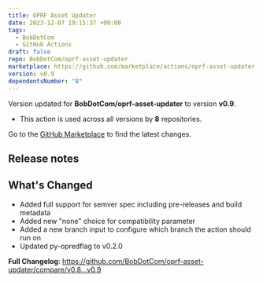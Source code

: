 ```yaml
---
title: OPRF Asset Updater
date: 2023-12-07 19:15:37 +00:00
tags:
  - BobDotCom
  - GitHub Actions
draft: false
repo: BobDotCom/oprf-asset-updater
marketplace: https://github.com/marketplace/actions/oprf-asset-updater
version: v0.9
dependentsNumber: "8"
---
```



Version updated for **BobDotCom/oprf-asset-updater** to version **v0.9**.
- This action is used across all versions by **8** repositories.

Go to the [GitHub Marketplace](https://github.com/marketplace/actions/oprf-asset-updater) to find the latest changes.

## Release notes

## What's Changed

- Added full support for semver spec including pre-releases and build metadata
- Added new "none" choice for compatibility parameter
- Added a new branch input to configure which branch the action should run on
- Updated py-opredflag to v0.2.0

**Full Changelog**: https://github.com/BobDotCom/oprf-asset-updater/compare/v0.8...v0.9

